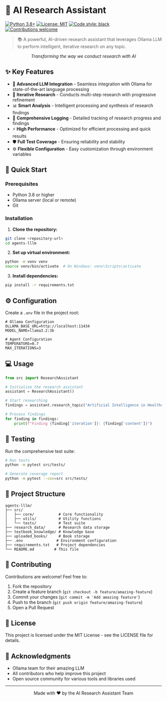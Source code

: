 # 🤖 AI Research Assistant

[![Python 3.8+](https://img.shields.io/badge/python-3.8+-blue.svg)](https://www.python.org/downloads/)
[![License: MIT](https://img.shields.io/badge/License-MIT-yellow.svg)](https://opensource.org/licenses/MIT)
[![Code style: black](https://img.shields.io/badge/code%20style-black-000000.svg)](https://github.com/psf/black)
[![Contributions welcome](https://img.shields.io/badge/contributions-welcome-brightgreen.svg)](https://github.com/your-username/agents-lllm/issues)

> 📚 A powerful, AI-driven research assistant that leverages Ollama LLM to perform intelligent, iterative research on any topic.

<p align="center">
  <em>Transforming the way we conduct research with AI</em>
</p>

## ✨ Key Features

- 🧠 **Advanced LLM Integration** - Seamless integration with Ollama for state-of-the-art language processing
- 🔄 **Iterative Research** - Conducts multi-step research with progressive refinement
- 📊 **Smart Analysis** - Intelligent processing and synthesis of research findings
- 📝 **Comprehensive Logging** - Detailed tracking of research progress and findings
- ⚡ **High Performance** - Optimized for efficient processing and quick results
- 🛡️ **Full Test Coverage** - Ensuring reliability and stability
- ⚙️ **Flexible Configuration** - Easy customization through environment variables

## 🚀 Quick Start

### Prerequisites

- Python 3.8 or higher
- Ollama server (local or remote)
- Git

### Installation

1. **Clone the repository:**
```bash
git clone <repository-url>
cd agents-lllm
```

2. **Set up virtual environment:**
```bash
python -m venv venv
source venv/bin/activate  # On Windows: venv\Scripts\activate
```

3. **Install dependencies:**
```bash
pip install -r requirements.txt
```

## ⚙️ Configuration

Create a `.env` file in the project root:

```env
# Ollama Configuration
OLLAMA_BASE_URL=http://localhost:11434
MODEL_NAME=llama3.2:3b

# Agent Configuration
TEMPERATURE=0.7
MAX_ITERATIONS=3
```

## 💻 Usage

```python
from src import ResearchAssistant

# Initialize the research assistant
assistant = ResearchAssistant()

# Start researching
findings = assistant.research_topic("Artificial Intelligence in Healthcare")

# Process findings
for finding in findings:
    print(f"Finding {finding['iteration']}: {finding['content']}")
```

## 🧪 Testing

Run the comprehensive test suite:

```bash
# Run tests
python -m pytest src/tests/

# Generate coverage report
python -m pytest --cov=src src/tests/
```

## 📁 Project Structure

```
agents-lllm/
├── src/
│   ├── core/           # Core functionality
│   ├── utils/          # Utility functions
│   └── tests/          # Test suite
├── research_data/      # Research data storage
├── textbook_knowledge/ # Knowledge base
├── uploaded_books/     # Book storage
├── .env               # Environment configuration
├── requirements.txt   # Project dependencies
└── README.md         # This file
```

## 🤝 Contributing

Contributions are welcome! Feel free to:

1. Fork the repository
2. Create a feature branch (`git checkout -b feature/amazing-feature`)
3. Commit your changes (`git commit -m 'Add amazing feature'`)
4. Push to the branch (`git push origin feature/amazing-feature`)
5. Open a Pull Request

## 📝 License

This project is licensed under the MIT License - see the LICENSE file for details.

## 🙏 Acknowledgments

- Ollama team for their amazing LLM
- All contributors who help improve this project
- Open source community for various tools and libraries used

---

<p align="center">
  Made with ❤️ by the AI Research Assistant Team
</p>
